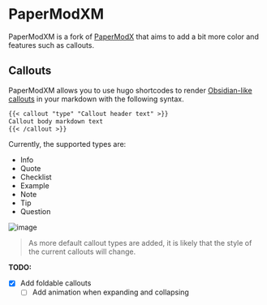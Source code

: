 # PaperModXM

PaperModXM is a fork of [PaperModX](https://github.com/reorx/hugo-PaperModX) that aims to add a bit more color and features such as callouts.

## Callouts

PaperModXM allows you to use hugo shortcodes to render [Obsidian-like callouts](https://help.obsidian.md/Editing+and+formatting/Callouts) in your markdown with the following syntax.

```markdown
{{< callout "type" "Callout header text" >}}
Callout body markdown text
{{< /callout >}}
```

Currently, the supported types are:
- Info
- Quote
- Checklist
- Example
- Note
- Tip
- Question

![image](https://user-images.githubusercontent.com/88267614/230756378-69030297-20a4-4ede-8292-f7d0b151c892.png)

> As more default callout types are added, it is likely that the style of the current callouts will change.

**TODO:**
- [x] Add foldable callouts
  - [ ] Add animation when expanding and collapsing
